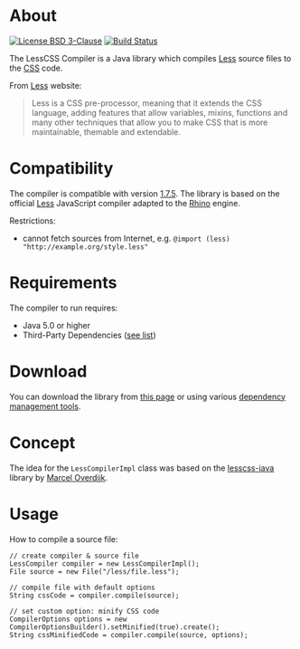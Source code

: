 # About
[![License BSD 3-Clause](https://img.shields.io/badge/license-BSD%203--Clause-blue.svg)](http://lesscss-compiler.projects.gabrys.biz/license.txt)
[![Build Status](https://travis-ci.org/gabrysbiz/lesscss-compiler.svg?branch=release%2F1.0)](https://travis-ci.org/gabrysbiz/lesscss-compiler)

The LessCSS Compiler is a Java library which compiles [Less](http://lesscss.org/) source files to the [CSS](http://www.w3.org/Style/CSS/) code.

From [Less](http://lesscss.org/) website:
> Less is a CSS pre-processor, meaning that it extends the CSS language, adding features that allow variables,
> mixins, functions and many other techniques that allow you to make CSS that is more maintainable, themable
> and extendable.

# Compatibility
The compiler is compatible with version	[1.7.5](https://github.com/less/less.js/releases/tag/v1.7.5).
The library is based on the official [Less](http://lesscss.org/) JavaScript compiler adapted to the
[Rhino](https://developer.mozilla.org/en-US/docs/Mozilla/Projects/Rhino) engine.

Restrictions:
* cannot fetch sources from Internet, e.g. `@import (less) "http://example.org/style.less"`

# Requirements
The compiler to run requires:
* Java 5.0 or higher
* Third-Party Dependencies ([see list](http://lesscss-compiler.projects.gabrys.biz/1.0/dependencies.html))

# Download
You can download the library from [this page](http://lesscss-compiler.projects.gabrys.biz/1.0/download.html)
or using various [dependency management tools](http://lesscss-compiler.projects.gabrys.biz/1.0/dependency-info.html).

# Concept
The idea for the `LessCompilerImpl` class was based on the [lesscss-java](https://github.com/marceloverdijk/lesscss-java)
library by [Marcel Overdijk](https://github.com/marceloverdijk).

# Usage
How to compile a source file:
```
// create compiler & source file
LessCompiler compiler = new LessCompilerImpl();
File source = new File("/less/file.less");

// compile file with default options
String cssCode = compiler.compile(source); 

// set custom option: minify CSS code
CompilerOptions options = new CompilerOptionsBuilder().setMinified(true).create();
String cssMinifiedCode = compiler.compile(source, options);
```